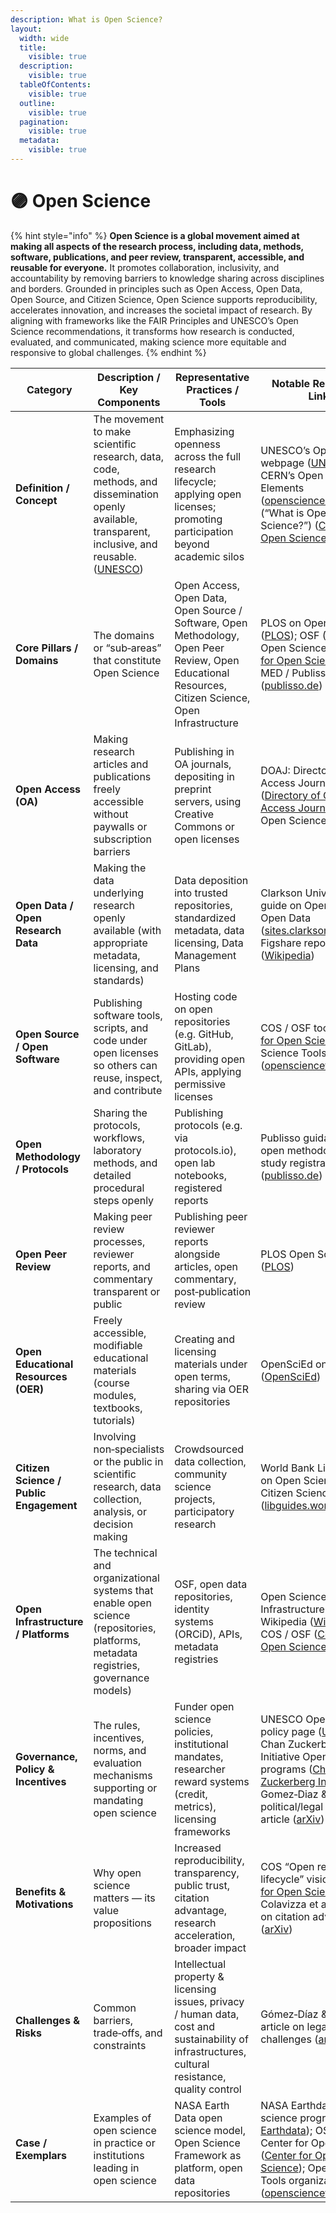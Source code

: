 ```yaml
---
description: What is Open Science?
layout:
  width: wide
  title:
    visible: true
  description:
    visible: true
  tableOfContents:
    visible: true
  outline:
    visible: true
  pagination:
    visible: true
  metadata:
    visible: true
---
```


# 🟣 Open Science

{% hint style="info" %}
**Open Science is a global movement aimed at making all aspects of the research process, including data, methods, software, publications, and peer review, transparent, accessible, and reusable for everyone.** It promotes collaboration, inclusivity, and accountability by removing barriers to knowledge sharing across disciplines and borders. Grounded in principles such as Open Access, Open Data, Open Source, and Citizen Science, Open Science supports reproducibility, accelerates innovation, and increases the societal impact of research. By aligning with frameworks like the FAIR Principles and UNESCO’s Open Science recommendations, it transforms how research is conducted, evaluated, and communicated, making science more equitable and responsive to global challenges.
{% endhint %}

| **Category**                            | **Description / Key Components**                                                                                                                                                                                   | **Representative Practices / Tools**                                                                                                                 | **Notable Resources / Links**                                                                                                                                                                                                                                                                                                                                                                                   |
| --------------------------------------- | ------------------------------------------------------------------------------------------------------------------------------------------------------------------------------------------------------------------ | ---------------------------------------------------------------------------------------------------------------------------------------------------- | --------------------------------------------------------------------------------------------------------------------------------------------------------------------------------------------------------------------------------------------------------------------------------------------------------------------------------------------------------------------------------------------------------------- |
| **Definition / Concept**                | The movement to make scientific research, data, code, methods, and dissemination openly available, transparent, inclusive, and reusable. ([UNESCO](https://www.unesco.org/en/open-science?utm_source=chatgpt.com)) | Emphasizing openness across the full research lifecycle; applying open licenses; promoting participation beyond academic silos                       | UNESCO’s Open Science webpage ([UNESCO](https://www.unesco.org/en/open-science?utm_source=chatgpt.com)); CERN’s Open Science Elements ([openscience.cern](https://openscience.cern/OS-elements?utm_source=chatgpt.com)); COS (“What is Open Science?”) ([Center for Open Science](https://www.cos.io/open-science?utm_source=chatgpt.com))                                                                      |
| **Core Pillars / Domains**              | The domains or “sub‑areas” that constitute Open Science                                                                                                                                                            | Open Access, Open Data, Open Source / Software, Open Methodology, Open Peer Review, Open Educational Resources, Citizen Science, Open Infrastructure | PLOS on Open Science ([PLOS](https://plos.org/open-science/?utm_source=chatgpt.com)); OSF (Center for Open Science) ([Center for Open Science](https://www.cos.io/?utm_source=chatgpt.com)); ZB MED / Publisso FAQ ([publisso.de](https://www.publisso.de/en/advice/publishing-advice-faqs/open-science?utm_source=chatgpt.com))                                                                                |
| **Open Access (OA)**                    | Making research articles and publications freely accessible without paywalls or subscription barriers                                                                                                              | Publishing in OA journals, depositing in preprint servers, using Creative Commons or open licenses                                                   | DOAJ: Directory of Open Access Journals ([Directory of Open Access Journals](https://doaj.org/?utm_source=chatgpt.com)); PLOS Open Science ([PLOS](https://plos.org/open-science/?utm_source=chatgpt.com))                                                                                                                                                                                                      |
| **Open Data / Open Research Data**      | Making the data underlying research openly available (with appropriate metadata, licensing, and standards)                                                                                                         | Data deposition into trusted repositories, standardized metadata, data licensing, Data Management Plans                                              | Clarkson University guide on Open Science & Open Data ([sites.clarkson.edu](https://sites.clarkson.edu/library/research-tools-collections/guides/open-science-open-data/?utm_source=chatgpt.com)); Figshare repository ([Wikipedia](https://en.wikipedia.org/wiki/Figshare?utm_source=chatgpt.com))                                                                                                             |
| **Open Source / Open Software**         | Publishing software tools, scripts, and code under open licenses so others can reuse, inspect, and contribute                                                                                                      | Hosting code on open repositories (e.g. GitHub, GitLab), providing open APIs, applying permissive licenses                                           | COS / OSF tools ([Center for Open Science](https://www.cos.io/?utm_source=chatgpt.com)); Open Science Tools initiative ([opensciencetools.org](https://opensciencetools.org/?utm_source=chatgpt.com))                                                                                                                                                                                                           |
| **Open Methodology / Protocols**        | Sharing the protocols, workflows, laboratory methods, and detailed procedural steps openly                                                                                                                         | Publishing protocols (e.g. via protocols.io), open lab notebooks, registered reports                                                                 | Publisso guidance on open methodology & study registration ([publisso.de](https://www.publisso.de/en/advice/publishing-advice-faqs/open-science?utm_source=chatgpt.com))                                                                                                                                                                                                                                        |
| **Open Peer Review**                    | Making peer review processes, reviewer reports, and commentary transparent or public                                                                                                                               | Publishing peer reviewer reports alongside articles, open commentary, post‑publication review                                                        | PLOS Open Science ([PLOS](https://plos.org/open-science/?utm_source=chatgpt.com))                                                                                                                                                                                                                                                                                                                               |
| **Open Educational Resources (OER)**    | Freely accessible, modifiable educational materials (course modules, textbooks, tutorials)                                                                                                                         | Creating and licensing materials under open terms, sharing via OER repositories                                                                      | OpenSciEd on OER ([OpenSciEd](https://openscied.org/knowledge/what-are-open-educational-resources/?utm_source=chatgpt.com))                                                                                                                                                                                                                                                                                     |
| **Citizen Science / Public Engagement** | Involving non‑specialists or the public in scientific research, data collection, analysis, or decision making                                                                                                      | Crowdsourced data collection, community science projects, participatory research                                                                     | World Bank Library guide on Open Science & Citizen Science ([libguides.worldbank.org](https://libguides.worldbank.org/openscienceandcitizenscience?utm_source=chatgpt.com))                                                                                                                                                                                                                                     |
| **Open Infrastructure / Platforms**     | The technical and organizational systems that enable open science (repositories, platforms, metadata registries, governance models)                                                                                | OSF, open data repositories, identity systems (ORCiD), APIs, metadata registries                                                                     | Open Science Infrastructure on Wikipedia ([Wikipedia](https://en.wikipedia.org/wiki/Open_Science_Infrastructure?utm_source=chatgpt.com)); COS / OSF ([Center for Open Science](https://www.cos.io/?utm_source=chatgpt.com))                                                                                                                                                                                     |
| **Governance, Policy & Incentives**     | The rules, incentives, norms, and evaluation mechanisms supporting or mandating open science                                                                                                                       | Funder open science policies, institutional mandates, researcher reward systems (credit, metrics), licensing frameworks                              | UNESCO Open Science policy page ([UNESCO](https://www.unesco.org/en/open-science?utm_source=chatgpt.com)); Chan Zuckerberg Initiative Open Science programs ([Chan Zuckerberg Initiative](https://chanzuckerberg.com/science/programs-resources/open-science/?utm_source=chatgpt.com)); Gomez‑Diaz & Recio political/legal framework article ([arXiv](https://arxiv.org/abs/2010.04508?utm_source=chatgpt.com)) |
| **Benefits & Motivations**              | Why open science matters — its value propositions                                                                                                                                                                  | Increased reproducibility, transparency, public trust, citation advantage, research acceleration, broader impact                                     | COS “Open research lifecycle” vision ([Center for Open Science](https://www.cos.io/?utm_source=chatgpt.com)); Colavizza et al. (preprint) on citation advantage ([arXiv](https://arxiv.org/abs/2404.16171?utm_source=chatgpt.com))                                                                                                                                                                              |
| **Challenges & Risks**                  | Common barriers, trade‑offs, and constraints                                                                                                                                                                       | Intellectual property & licensing issues, privacy / human data, cost and sustainability of infrastructures, cultural resistance, quality control     | Gómez‑Díaz & Recio article on legal/political challenges ([arXiv](https://arxiv.org/abs/2010.04508?utm_source=chatgpt.com))                                                                                                                                                                                                                                                                                     |
| **Case / Exemplars**                    | Examples of open science in practice or institutions leading in open science                                                                                                                                       | NASA Earth Data open science model, Open Science Framework as platform, open data repositories                                                       | NASA Earthdata’s open science program ([NASA Earthdata](https://www.earthdata.nasa.gov/about/open-science?utm_source=chatgpt.com)); OSF by Center for Open Science ([Center for Open Science](https://www.cos.io/products/osf?utm_source=chatgpt.com)); Open Science Tools organization ([opensciencetools.org](https://opensciencetools.org/?utm_source=chatgpt.com))                                          |
